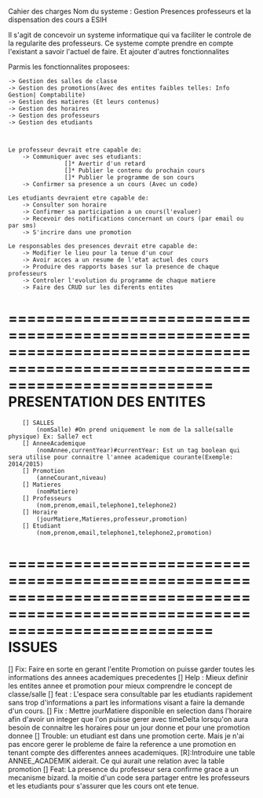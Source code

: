 
Cahier des charges
Nom du systeme : Gestion Presences professeurs et la dispensation des cours a ESIH

Il s'agit de concevoir un systeme informatique qui va faciliter le controle de la regularite des professeurs.
Ce systeme compte prendre en compte l'existant a savoir l'actuel de faire. Et ajouter d'autres fonctionnalites

Parmis les fonctionnalites proposees:

	-> Gestion des salles de classe
	-> Gestion des promotions(Avec des entites faibles telles: Info Gestion| Comptabilite)
	-> Gestion des matieres (Et leurs contenus)
	-> Gestion des horaires
	-> Gestion des professeurs
	-> Gestion des etudiants



	Le professeur devrait etre capable de:
		-> Communiquer avec ses etudiants:
					[]* Avertir d'un retard
					[]* Publier le contenu du prochain cours
					[]* Publier le programme de son cours 
		-> Confirmer sa presence a un cours (Avec un code)

	Les etudiants devraient etre capable de:
		-> Consulter son horaire
		-> Confirmer sa participation a un cours(l'evaluer)
		-> Recevoir des notifications concernant un cours (par email ou par sms)
		-> S'incrire dans une promotion

	Le responsables des presences devrait etre capable de:
		-> Modifier le lieu pour la tenue d'un cour
		-> Avoir acces a un resume de l'etat actuel des cours
		-> Produire des rapports bases sur la presence de chaque professeurs
		-> Controler l'evolution du programme de chaque matiere
		-> Faire des CRUD sur les diferents entites

==============================================================================================================================
PRESENTATION DES ENTITES
==============================================================================================================================
		[] SALLES
			(nomSalle) #On prend uniquement le nom de la salle(salle physique) Ex: Salle7 ect
		[] AnneeAcademique
			(nomAnnee,currentYear)#currentYear: Est un tag boolean qui sera utilise pour connaitre l'annee academique courante(Exemple: 2014/2015)
		[] Promotion
			(anneCourant,niveau)
		[] Matieres
			(nomMatiere)
		[] Professeurs
			(nom,prenom,email,telephone1,telephone2)
		[] Horaire
			(jourMatiere,Matieres,professeur,promotion)
		[] Etudiant 
			(nom,prenom,email,telephone1,telephone2,promotion)

==============================================================================================================================
ISSUES
==============================================================================================================================
[] Fix: Faire en sorte en gerant l'entite Promotion on puisse garder toutes les informations des annees academiques precedentes
[] Help : Mieux definir les entites annee et promotion pour mieux comprendre le concept de classe/salle
[] feat :  L'espace sera consultable par les etudiants rapidement sans trop d'informations a part les informations visant a faire la demande d'un cours.
[] Fix : Mettre jourMatiere disponible en selection dans l'horaire afin d'avoir un integer que l'on puisse gerer avec timeDelta lorsqu'on aura besoin de connaitre les horaires pour un jour donne et pour une promotion donnee
[] Trouble: un etudiant est dans une promotion certe. Mais je n'ai pas encore gerer le probleme de faire la reference a une promotion 
en tenant compte des differentes annees academiques.
	[R]:Introduire une table ANNEE_ACADEMIK aiderait. Ce qui aurait une relation avec la table promotion
[] Feat: La presence du professeur sera confirme grace a un mecanisme bizard. la moitie d'un code sera partager entre les professeurs et les etudiants pour s'assurer que les cours ont ete tenue.